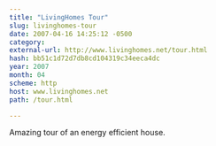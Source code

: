 ```yaml
---
title: "LivingHomes Tour"
slug: livinghomes-tour
date: 2007-04-16 14:25:12 -0500
category: 
external-url: http://www.livinghomes.net/tour.html
hash: bb51c1d72d7db8cd104319c34eeca4dc
year: 2007
month: 04
scheme: http
host: www.livinghomes.net
path: /tour.html

---
```


Amazing tour of an energy efficient house.
